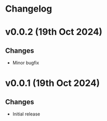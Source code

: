 # Changelog

# v0.0.2 (19th Oct 2024)

## Changes
- Minor bugfix

# v0.0.1 (19th Oct 2024)

## Changes
- Initial release
